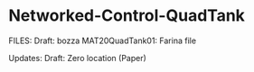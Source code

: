 # Networked-Control-QuadTank

FILES:
Draft: bozza
MAT20QuadTank01: Farina file

Updates:
Draft:  Zero location (Paper)